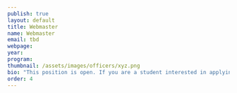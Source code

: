 ```yaml
---
publish: true
layout: default
title: Webmaster
name: Webmaster
email: tbd
webpage: 
year: 
program:  
thumbnail: /assets/images/officers/xyz.png
bio: "This position is open. If you are a student interested in applying please reach out to our officers via email or slack!"
order: 4
---
```

